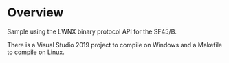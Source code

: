 # Overview
Sample using the LWNX binary protocol API for the SF45/B.

There is a Visual Studio 2019 project to compile on Windows and a Makefile to compile on Linux.